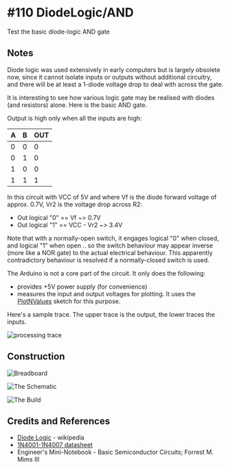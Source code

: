 # #110 DiodeLogic/AND

Test the basic diode-logic AND gate


## Notes

Diode logic was used extensively in early computers but is largely obsolete now, since it cannot isolate inputs or outputs
without additional circuitry, and there will be at least a 1-diode voltage drop to deal with across the gate.

It is interesting to see how various logic gate may be realised with diodes (and resistors) alone. Here is the basic AND gate.

Output is high only when all the inputs are high:

| A | B | OUT |
|---|---|-----|
| 0 | 0 | 0   |
| 0 | 1 | 0   |
| 1 | 0 | 0   |
| 1 | 1 | 1   |

In this circuit with VCC of 5V and where Vf is the diode forward voltage of approx. 0.7V, Vr2 is the voltage drop across R2:
* Out logical "0" == Vf ~> 0.7V
* Out logical "1" == VCC - Vr2 ~> 3.4V

Note that with a normally-open switch, it engages logical "0" when closed, and logical "1" when open ..
so the switch behaviour may appear inverse (more like a NOR gate) to the actual electrical behaviour.
This apparently contradictory behaviour is resolved if a normally-closed switch is used.

The Arduino is not a core part of the circuit. It only does the following:
* provides +5V power supply (for convenience)
* measures the input and output voltages for plotting. It uses the [PlotNValues](../../../playground/PlotNValues) sketch for this purpose.

Here's a sample trace. The upper trace is the output, the lower traces the inputs.

![processing trace](./assets/processing_trace.png?raw=true)

## Construction

![Breadboard](./assets/AND_bb.jpg?raw=true)

![The Schematic](./assets/AND_schematic.jpg?raw=true)

![The Build](./assets/AND_build.jpg?raw=true)

## Credits and References

* [Diode Logic](https://en.wikipedia.org/wiki/Diode_logic) - wikipedia
* [1N4001-1N4007 datasheet](https://www.futurlec.com/Diodes/1N4007.shtml)
* Engineer's Mini-Notebook - Basic Semiconductor Circuits; Forrest M. Mims III